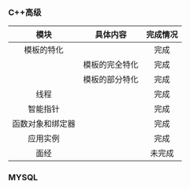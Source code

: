 ### C++高级
|模块|具体内容|完成情况|
|  :-: | :-:  | :-:|
|模板的特化|  | 完成|
| |模板的完全特化|完成|
| |模板的部分特化|完成|
|线程| |完成|
|智能指针| |完成|
|函数对象和绑定器| |完成|
|应用实例| |完成|
|面经| |未完成|

### MYSQL


